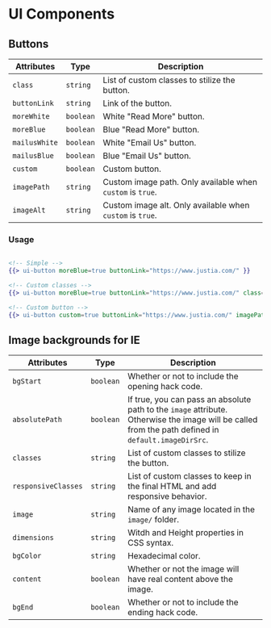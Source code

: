 
# UI Components

## Buttons

Attributes | Type | Description
---------- | ---- | -----------
`class` | `string` | List of custom classes to stilize the button.
`buttonLink` | `string` | Link of the button.
`moreWhite` | `boolean` | White "Read More" button.
`moreBlue` | `boolean` | Blue "Read More" button.
`mailusWhite` | `boolean` | White "Email Us" button.
`mailusBlue` | `boolean` | Blue "Email Us" button.
`custom` | `boolean` | Custom button.
`imagePath` | `string` | Custom image path. Only available when `custom` is `true`.
`imageAlt` | `string` | Custom image alt. Only available when `custom` is `true`.

### Usage

```handlebars

<!-- Simple -->
{{> ui-button moreBlue=true buttonLink="https://www.justia.com/" }}

<!-- Custom classes -->
{{> ui-button moreBlue=true buttonLink="https://www.justia.com/" class="class-1 class-2 class-n" }}

<!-- Custom button -->
{{> ui-button custom=true buttonLink="https://www.justia.com/" imagePath="path/to/image.jpg" imageAlt="Lorem Ipsum" }}
```


## Image backgrounds for IE

Attributes | Type | Description
---------- | ---- | -----------
`bgStart` | `boolean` | Whether or not to include the opening hack code.
`absolutePath` | `boolean` | If true, you can pass an absolute path to the `image` attribute. <br>Otherwise the image will be called from the path defined in `default.imageDirSrc`.
`classes` | `string` | List of custom classes to stilize the button.
`responsiveClasses` | `string` | List of custom classes to keep in the final HTML and add responsive behavior.
`image` | `string` | Name of any image located in the `image/` folder.
`dimensions` | `string` | Witdh and Height properties in CSS syntax.
`bgColor` | `string` | Hexadecimal color.
`content` | `boolean` | Whether or not the image will have real content above the image.
`bgEnd` | `boolean` | Whether or not to include the ending hack code.
